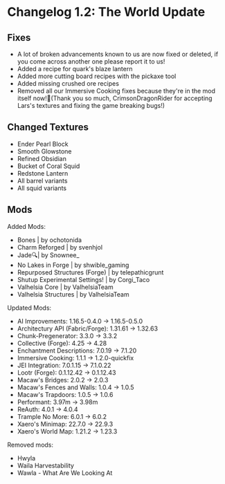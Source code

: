 # Changelog 1.2: The World Update

## Fixes
- A lot of broken advancements known to us are now fixed or deleted, if you come across another one please report it to us!
- Added a recipe for quark's blaze lantern
- Added more cutting board recipes with the pickaxe tool
- Added missing crushed ore recipes
- Removed all our Immersive Cooking fixes because they're in the mod itself now!🥳(Thank you so much, CrimsonDragonRider for accepting Lars's textures and fixing the game breaking bugs!)

## Changed Textures
- Ender Pearl Block
- Smooth Glowstone
- Refined Obsidian
- Bucket of Coral Squid
- Redstone Lantern
- All barrel variants
- All squid variants
 
## Mods
Added Mods:
- Bones | by ochotonida
- Charm Reforged | by svenhjol
- Jade🔍| by Snownee_
- No Lakes in Forge | by shwible_gaming
- Repurposed Structures (Forge) | by telepathicgrunt
- Shutup Experimental Settings! | by Corgi_Taco
- Valhelsia Core | by ValhelsiaTeam
- Valhelsia Structures | by ValhelsiaTeam

Updated Mods:
- AI Improvements: 1.16.5-0.4.0 -> 1.16.5-0.5.0
- Architectury API (Fabric/Forge): 1.31.61 -> 1.32.63
- Chunk-Pregenerator: 3.3.0 -> 3.3.2
- Collective (Forge): 4.25 -> 4.28
- Enchantment Descriptions: 7.0.19 -> 7.1.20
- Immersive Cooking: 1.1.1 -> 1.2.0-quickfix
- JEI Integration: 7.0.1.15 -> 7.1.0.22
- Lootr (Forge): 0.1.12.42 -> 0.1.12.43
- Macaw's Bridges: 2.0.2 -> 2.0.3
- Macaw's Fences and Walls: 1.0.4 -> 1.0.5
- Macaw's Trapdoors: 1.0.5 -> 1.0.6
- Performant: 3.97m -> 3.98m
- ReAuth: 4.0.1 -> 4.0.4
- Trample No More: 6.0.1 -> 6.0.2
- Xaero's Minimap: 22.7.0 -> 22.9.3
- Xaero's World Map: 1.21.2 -> 1.23.3

Removed mods:
- Hwyla
- Waila Harvestability
- Wawla - What Are We Looking At
